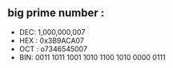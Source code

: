## big prime number : 

* DEC: 1,000,000,007
* HEX : 0x3B9ACA07
* OCT : o7346545007
* BIN: 0011 1011 1001 1010 1100 1010 0000 0111

